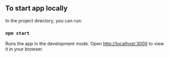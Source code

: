 ## To start app locally
In the project directory, you can run:
### `npm start`

Runs the app in the development mode.
Open [http://localhost:3000](http://localhost:3000) to view it in your browser.
